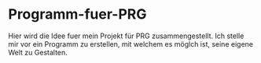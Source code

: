 # Programm-fuer-PRG
Hier wird die Idee fuer mein Projekt für PRG zusammengestellt.
Ich stelle mir vor ein Programm zu erstellen, mit welchem es möglch ist, seine eigene Welt zu Gestalten.
